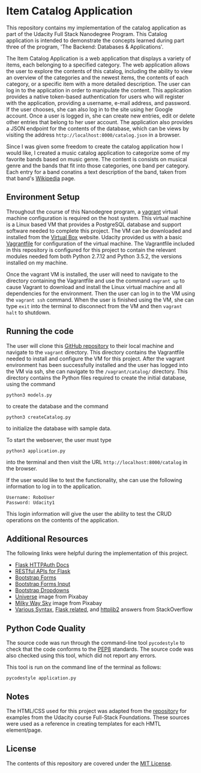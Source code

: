 # Item Catalog Application

This repository contains my implementation of the catalog application as part of the Udacity Full Stack Nanodegree Program.
This Catalog application is intended to demonstrate the concepts learned during part three of the program, 'The Backend: Databases & Applications'.

The Item Catalog Application is a web application that displays a variety of items, each belonging to a specified category. The web application allows the user to explore the contents of this catalog, including the ability to view an overview of the categories and the newest items, the contents of each category, or a specific item with a more detailed description. The user can log in to the application in order to manipulate the content. This application provides a native token-based authentication for users who will register with the application, providing a username, e-mail address, and password. If the user chooses, she can also log in to the site using her Google account. Once a user is logged in, she can create new entries, edit or delete other entries that belong to her user account. The application also provides a JSON endpoint for the contents of the database, which can be views by visiting the address `http://localhost:8000/catalog.json` in a browser.

Since I was given some freedom to create the catalog application how I would like, I created a music catalog application to categorize some of my favorite bands based on music genre. The content is consists on musical genre and the bands that fit into those categories, one band per category. Each entry for a band conatins a text description of the band, taken from that band's [Wikipedia](https://en.wikipedia.org/wiki/Main_Page) page.

## Environment Setup

Throughout the course of this Nanodegree program, a [vagrant](https://www.vagrantup.com/) virtual machine configuration is required on the host system. This virtual machine is a Linux based VM that provides a PostgreSQL database and support software needed to complete this project. The VM can be downloaded and installed from the [Virtual Box](https://www.virtualbox.org/wiki/Download_Old_Builds_5_1) website. Udacity provided us with a basic [Vagrantfile](https://github.com/udacity/fullstack-nanodegree-vm/blob/master/vagrant/Vagrantfile) for configuration of the virtual machine. The Vagrantfile included in this repository is configured for this project to contain the relevant modules needed fom both Python 2.7.12 and Python 3.5.2, the versions installed on my machine.

Once the vagrant VM is installed, the user will need to navigate to the directory containing the Vagrantfile and use the command `vagrant up` to cause Vagrant to download and install the Linux virtual machine and all dependencies for the environment.
Then the user can log in to the VM using the `vagrant ssh` command. When the user is finished using the VM, she can type `exit` into the terminal to disconnect from the VM and then `vagrant halt` to shutdown.

## Running the code

The user will clone this [GitHub repository](https://github.com/sjcorreia/catalog-project) to their local machine and navigate to the `vagrant` directory. This directory contains the Vagrantfile needed to install and configure the VM for this project. After the vagrant environment has been successfully installed and the user has logged into the VM via ssh, she can navigate to the `/vagrant/catalog/` directory. This directory contains the Python files required to create the initial database, using the command

	python3 models.py

to create the database and the command

    python3 createCatalog.py

to initialize the database with sample data.

To start the webserver, the user must type

    python3 application.py

into the terminal and then visit the URL `http://localhost:8000/catalog` in the browser.

If the user would like to test the functionality, she can use the following information to log in to the application.

    Username: RoboUser
    Password: Udacity1

This login information will give the user the ability to test the CRUD operations on the contents of the application.

## Additional Resources

The following links were helpful during the implementation of this project.

* [Flask HTTPAuth Docs](https://flask-httpauth.readthedocs.io/en/latest/)
* [RESTful APIs for Flask](http://blog.luisrei.com/articles/flaskrest.html)
* [Bootstrap Forms](https://getbootstrap.com/docs/4.0/components/forms/)
* [Bootstrap Forms Input](https://www.w3schools.com/bootstrap/bootstrap_forms_inputs.asp)
* [Bootstrap Dropdowns](https://getbootstrap.com/docs/4.0/components/dropdowns/)
* [Universe](https://pixabay.com/en/universe-sky-star-space-all-2742113/) image from Pixabay
* [Milky Way Sky](https://pixabay.com/en/milky-way-starry-sky-night-sky-star-2695569/) image from Pixabay
* [Various Syntax](https://stackoverflow.com/questions/21639275/python-syntaxerror-non-ascii-character-xe2-in-file), [Flask related](https://stackoverflow.com/questions/8552675/form-sending-error-flask), and [httplib2](http://httplib2.readthedocs.io/en/latest/libhttplib2.html) answers from StackOverflow

## Python Code Quality

The source code was run through the command-line tool `pycodestyle` to check that the code conforms to the [PEP8](https://www.python.org/dev/peps/pep-0008/) standards. The source code was also checked using this tool, which did not report any errors.

This tool is run on the command line of the terminal as follows:

	pycodestyle application.py

## Notes

The HTML/CSS used for this project was adapted from the [repository](https://github.com/udacity/ud330) for examples from the Udacity course Full-Stack Foundations. These sources were used as a reference in creating templates for each HMTL element/page.

## License

The contents of this repository are covered under the [MIT License](LICENSE).
